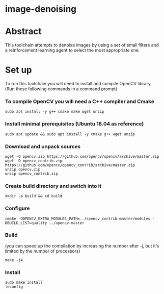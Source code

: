 # image-denoising

# Abstract
This toolchain attempts to denoise images by using a set of small filters and a reinforcement learning agent to select the most appropriate one.

# Set up

To run this toolchain you will need to install and compile OpenCV library. (Run these following commands in a command prompt)
### To compile OpenCV you will need a C++ compiler and Cmake
    sudo apt install -y g++ cmake make wget unzip

### Install minimal prerequisites (Ubuntu 18.04 as reference)
    sudo apt update && sudo apt install -y cmake g++ wget unzip
### Download and unpack sources
    wget -O opencv.zip https://github.com/opencv/opencv/archive/master.zip
    wget -O opencv_contrib.zip https://github.com/opencv/opencv_contrib/archive/master.zip
    unzip opencv.zip
    unzip opencv_contrib.zip
### Create build directory and switch into it
    mkdir -p build && cd build
### Configure
    cmake -DOPENCV_EXTRA_MODULES_PATH=../opencv_contrib-master/modules -DBUILD_LIST=quality ../opencv-master
### Build
(you can speed up the compilation by increasing the number after -j, but it's limited by the number of processors)

    make -j4

### Install
    sudo make install
    ldconfig

